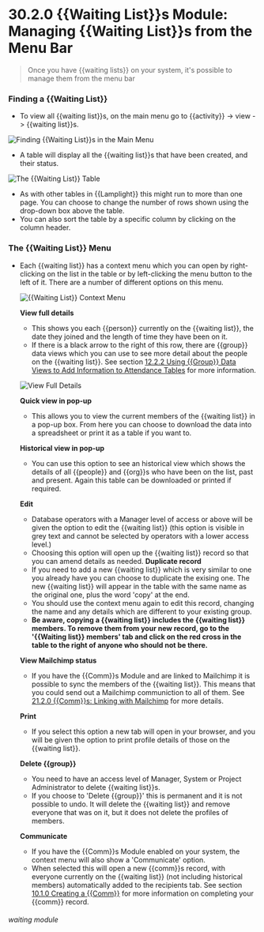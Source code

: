 # 30.2.0 {{Waiting List}}s Module: Managing {{Waiting List}}s from the Menu Bar

> Once you have {{waiting lists}} on your system, it's possible to manage them from the menu bar



### Finding a {{Waiting List}}

- To view all {{waiting list}}s, on the main menu go to {{activity}} -> view -> {{waiting list}}s. 

![Finding {{Waiting List}}s in the Main Menu](30.2.0a.png)

- A table will display all the {{waiting list}}s that have been created, and their status.

![The {{Waiting List}} Table](30.2.0b.png)

 - As with other tables in {{Lamplight}} this might run to more than one page. You can choose to change the number of rows shown using the drop-down box above the table.
 - You can also sort the table by a specific column by clicking on the column header.

### The {{Waiting List}} Menu

- Each {{waiting list}} has a context menu which you can open by right-clicking on the list in the table or by left-clicking the menu button to the left of it. There are a number of different options on this menu.

   ![{{Waiting List}} Context Menu](30.2.0c.png)

   **View full details**
   - This shows you each {{person}} currently on the {{waiting list}}, the date they joined and the length of time they have been on it.
   - If there is a black arrow to the right of this row, there are {{group}} data views which you can use to see more detail about the people on the {{waiting list}}. See section [12.2.2 Using {{Group}} Data Views to Add Information to Attendance Tables](/help/index/p/12.2.2) for more information.

   ![View Full Details](30.2.0d.png)
   
   **Quick view in pop-up**
   - This allows you to view the current members of the {{waiting list}} in a pop-up box. From here you can choose to download the data into a spreadsheet or print it as a table if you want to.
   
   **Historical view in pop-up**
   - You can use this option to see an historical view which shows the details of all {{people}} and {{org}}s who have been on the list, past and present. Again this table can be downloaded or printed if required.  
   
   **Edit** 
   - Database operators with a Manager level of access or above will be given the option to edit the {{waiting list}} (this option is visible in grey text and cannot be selected by operators with a lower access level.) 
   - Choosing this option will open up the {{waiting list}} record so that you can amend details as needed. 
   **Duplicate record**
   - If you need to add a new {{waiting list}} which is very similar to one you already have you can choose to duplicate the exising one. The new {{waiting list}} will appear in the table with the same name as the original one, plus the word 'copy' at the end. 
   - You should use the context menu again to edit this record, changing the name and any details which are different to your existing group. 
   - **Be aware, copying a {{waiting list}} includes the {{waiting list}} members. To remove them from your new record, go to the '{{Waiting list}} members' tab and click on the red cross in the table to the right of anyone who should not be there.**   
   
   **View Mailchimp status**
   - If you have the {{Comm}}s Module and are linked to Mailchimp it is possible to sync the members of the {{waiting list}}. This means that you could send out a Mailchimp communiction to all of them. See [21.2.0 {{Comm}}s: Linking with Mailchimp](/help/index/p/21.2.0) for more details.  
   
   **Print**
   - If you select this option a new tab will open in your browser, and you will be given the option to print profile details of those on the {{waiting list}}.  
   
   **Delete {{group}}**
   - You need to have an access level of Manager, System or Project Administrator to delete {{waiting list}}s. 
   - If you choose to 'Delete {{group}}' this is permanent and it is not possible to undo. It will delete the {{waiting list}} and remove everyone that was on it, but it does not delete the profiles of members.
  
  **Communicate**
  - If you have the {{Comm}}s Module enabled on your system, the context menu will also show a 'Communicate' option. 
  - When selected this will open a new {{comm}}s record, with everyone currently on the {{waiting list}} (not including historical members) automatically added to the recipients tab. See section [10.1.0 Creating a {{Comm}}](/help/index//10.1.0) for more information on completing your {{comm}} record.


###### waiting module

